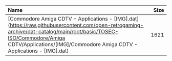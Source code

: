 |Name|Size|
|:---|---:|
|[Commodore Amiga CDTV - Applications - [IMG].dat](https://raw.githubusercontent.com/open-retrogaming-archive/dat-catalog/main/root/basic/TOSEC-ISO/Commodore/Amiga CDTV/Applications/[IMG]/Commodore Amiga CDTV - Applications - [IMG].dat)|1621|

